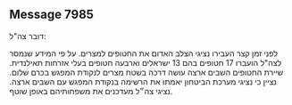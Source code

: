 ## Message 7985

דובר צה"ל:

לפני זמן קצר העבירו נציגי הצלב האדום את החטופים למצרים. על פי המידע שנמסר לצה"ל הועברו 17 חטופים בהם 13 ישראלים וארבעה חטופים בעלי אזרחות תאילנדית.
שיירת החטופים השבים ארצה עושה דרכה בשטח מצרים לנקודת המפגש בכרם שלום. 
נציין כי נציגי מערכת הביטחון יאמתו את הרשימה בנקודת המפגש עם השבים ארצה.
נציגי צה״ל מעדכנים את משפחותיהם באופן שוטף.

